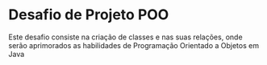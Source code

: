 # Desafio de Projeto POO

Este desafio consiste na criação de classes e nas suas relações, onde serão aprimorados as habilidades de Programação Orientado a Objetos em Java
